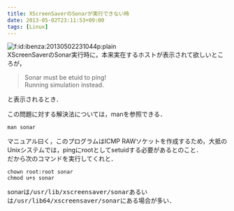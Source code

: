 ```yaml
---
title: XScreenSaverのSonarが実行できない時
date: 2013-05-02T23:11:53+09:00
tags: [Linux]
---
```


<span itemscope itemtype="http://schema.org/Photograph"><img src="/2013/05/02/231153/20130502231044.png" alt="f:id:ibenza:20130502231044p:plain" title="f:id:ibenza:20130502231044p:plain" class="hatena-fotolife" itemprop="image"></span>  
XScreenSaverのSonar実行時に，本来実在するホストが表示されて欲しいところが，

> Sonar must be etuid to ping\!  
> Running simulation instead\.
> 

と表示されるとき．

この問題に対する解決法については，manを参照できる．

```
man sonar
```

マニュアル曰く，このプログラムはICMP RAWソケットを作成するため，大抵のUnixシステムでは，pingにrootとしてsetuidする必要があるとのこと．  
だから次のコマンドを実行してくれと．

```
chown root:root sonar
chmod u+s sonar
```

sonarは<span style="font-family:monospace">/usr/lib/xscreensaver/sonar</span>あるいは<span style="font-family:monospace">/usr/lib64/xscreensaver/sonar</span>にある場合が多い．

